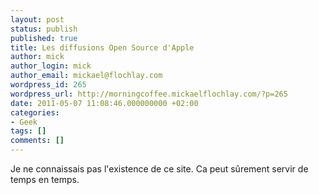 ```yaml
---
layout: post
status: publish
published: true
title: Les diffusions Open Source d'Apple
author: mick
author_login: mick
author_email: mickael@flochlay.com
wordpress_id: 265
wordpress_url: http://morningcoffee.mickaelflochlay.com/?p=265
date: 2011-05-07 11:08:46.000000000 +02:00
categories:
- Geek
tags: []
comments: []
---
```


Je ne connaissais pas l'existence de ce site. Ca peut sûrement servir de temps en temps.
